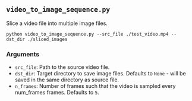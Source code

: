 ## `video_to_image_sequence.py`

Slice a video file into multiple image files.

```
python video_to_image_sequence.py --src_file ./test_video.mp4 --dst_dir ./sliced_images
```

### Arguments

* `src_file`: Path to the source video file.
* `dst_dir`: Target directory to save image files. Defaults to `None` - will be saved in the same directory as source file.
* `n_frames`: Number of frames such that the video is sampled every num_frames frames. Defaults to `5`.
